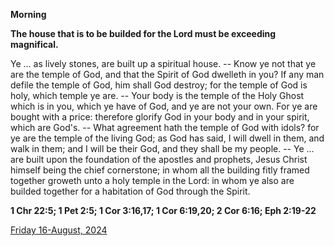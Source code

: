 **Morning**

**The house that is to be builded for the Lord must be exceeding magnifical.**
 
Ye ... as lively stones, are built up a spiritual house. -- Know ye not that ye are the temple of God, and that the Spirit of God dwelleth in you? If any man defile the temple of God, him shall God destroy; for the temple of God is holy, which temple ye are. -- Your body is the temple of the Holy Ghost which is in you, which ye have of God, and ye are not your own. For ye are bought with a price: therefore glorify God in your body and in your spirit, which are God's. -- What agreement hath the temple of God with idols? for ye are the temple of the living God; as God has said, I will dwell in them, and walk in them; and I will be their God, and they shall be my people. -- Ye ... are built upon the foundation of the apostles and prophets, Jesus Christ himself being the chief cornerstone; in whom all the building fitly framed together groweth unto a holy temple in the Lord: in whom ye also are builded together for a habitation of God through the Spirit.  

**1 Chr 22:5; 1 Pet 2:5; 1 Cor 3:16,17; 1 Cor 6:19,20; 2 Cor 6:16; Eph 2:19-22**

[Friday 16-August, 2024](https://t.me/daily_light)

